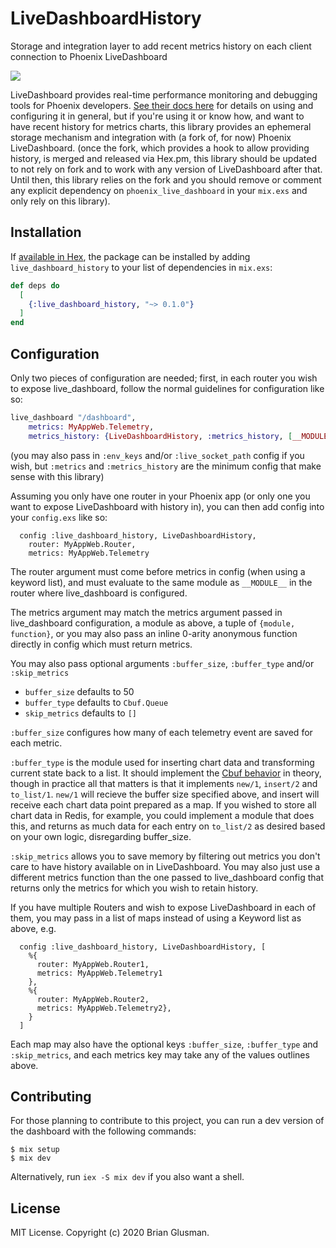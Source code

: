 # LiveDashboardHistory

<!-- MDOC !-->
Storage and integration layer to add recent metrics history on each client connection to Phoenix LiveDashboard

![](https://github.com/bglusman/live_dashboard_history/workflows/CI/badge.svg)

LiveDashboard provides real-time performance monitoring and debugging tools for Phoenix developers. [See their docs here](https://hexdocs.pm/phoenix_live_dashboard)
for details on using and configuring it in general, but if you're using it or know how, and want to have recent history for metrics charts, this library provides an ephemeral storage mechanism and integration with (a fork of, for now) Phoenix LiveDashboard.  (once the fork, which provides a hook to allow providing history, is merged and released via Hex.pm, this library should be updated to not rely on fork and to work with any version of LiveDashboard after that.  Until then, this library relies on the fork and you should remove or comment any explicit dependency on `phoenix_live_dashboard` in your `mix.exs` and only rely on this library).


## Installation

If [available in Hex](https://hex.pm/docs/publish), the package can be installed
by adding `live_dashboard_history` to your list of dependencies in `mix.exs`:

```elixir
def deps do
  [
    {:live_dashboard_history, "~> 0.1.0"}
  ]
end
```

## Configuration

Only two pieces of configuration are needed; first, in each router you wish to expose live_dashboard, follow the normal guidelines for configuration like so:

```elixir
live_dashboard "/dashboard",
    metrics: MyAppWeb.Telemetry,
    metrics_history: {LiveDashboardHistory, :metrics_history, [__MODULE__]}
```
(you may also pass in `:env_keys` and/or `:live_socket_path` config if you wish, but `:metrics` and `:metrics_history` are the minimum config that make sense with this library)

Assuming you only have one router in your Phoenix app (or only one you want to expose LiveDashboard with history in), you can then add config into your `config.exs` like so:
```
  config :live_dashboard_history, LiveDashboardHistory,
    router: MyAppWeb.Router,
    metrics: MyAppWeb.Telemetry
```
The router argument must come before metrics in config (when using a keyword list), and must evaluate to the same module as `__MODULE__` in the router where live_dashboard is configured.

The metrics argument may match the metrics argument passed in live_dashboard configuration, a module as above, a tuple of `{module, function}`, or you may also pass an inline 0-arity anonymous function directly in config which must return metrics.

You may also pass optional arguments `:buffer_size`, `:buffer_type` and/or `:skip_metrics`

* `buffer_size` defaults to 50
* `buffer_type` defaults to  `Cbuf.Queue` 
* `skip_metrics` defaults to `[]`
  
`:buffer_size` configures how many of each telemetry event are saved for each metric.  

`:buffer_type` is the module used for inserting chart data and transforming current state back to a list.  It should implement the [Cbuf behavior](https://hexdocs.pm/cbuf/Cbuf.html) in theory, though in practice all that matters is that it implements `new/1`, `insert/2` and `to_list/1`.  `new/1` will recieve the buffer size specified above, and insert will receive each chart data point prepared as a map.  If you wished to store all chart data in Redis, for example, you could implement a module that does this, and returns as much data for each entry on `to_list/2` as desired based on your own logic, disregarding buffer_size.

`:skip_metrics` allows you to save memory by filtering out metrics you don't care to have history available on in LiveDashboard.  You may also just use a different metrics function than the one passed to live_dashboard config that returns only the metrics for which you wish to retain history.

If you have multiple Routers and wish to expose LiveDashboard in each of them, you may pass in a list of maps instead of using a Keyword list as above, e.g.

```
  config :live_dashboard_history, LiveDashboardHistory, [
    %{
      router: MyAppWeb.Router1,
      metrics: MyAppWeb.Telemetry1
    },
    %{
      router: MyAppWeb.Router2,
      metrics: MyAppWeb.Telemetry2},
    }
  ]
```
Each map may also have the optional keys `:buffer_size`, `:buffer_type` and `:skip_metrics`, and each metrics key may take any of the values outlines above.
<!-- MDOC !-->

## Contributing

For those planning to contribute to this project, you can run a dev version of the dashboard with the following commands:

    $ mix setup
    $ mix dev

Alternatively, run `iex -S mix dev` if you also want a shell.

## License

MIT License. Copyright (c) 2020 Brian Glusman.

